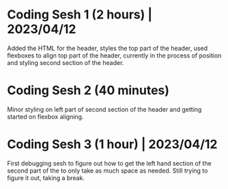 # Coding Sesh 1 (2 hours) | 2023/04/12
Added the HTML for the header, styles the top part of the header, used flexboxes to align top part of the header, currently in the process of position and styling second section of the header.

# Coding Sesh 2 (40 minutes)
Minor styling on left part of second section of the header and getting started on flexbox aligning. 

# Coding Sesh 3 (1 hour) | 2023/04/12
First debugging sesh to figure out how to get the left hand section of the second part of the to only take as much space as needed. Still trying to figure it out, taking a break. 